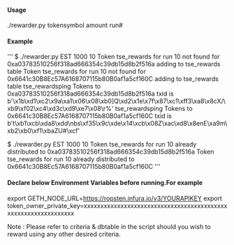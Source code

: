 #### Usage
./rewarder.py tokensymbol amount run#

#### Example
'''
$ ./rewarder.py EST 1000 10
Token tse_rewards for run 10 not found for 0xa03783510256f318ad666354c39db15d8b2f516a adding to tse_rewards table
Token tse_rewards for run 10 not found for 0x6641c30B8Ec57A6168707115b80B0af1a5cf160C adding to tse_rewards table
tse_rewardsping Tokens to 0xa03783510256f318ad666354c39db15d8b2f516a txid is  b'\x1b\xd1\xc2\x9a\xa1\x06\x08\xb0]Q\xd2\x1e\x7f\x87\xc1\xff3\xa8\x8cX/\xb9\xf02\xc4\xd3c\xd9\xe7\x08\r%'
tse_rewardsping Tokens to 0x6641c30B8Ec57A6168707115b80B0af1a5cf160C txid is  b't\xb1\xcb\xda8\xdd\nbs\xf35\x9c\xde\x14\xcb\x08Z\xac\xd8\x8enE\xa9m\xb2\xb0\xf1\xbaZU#\xcf'

$ ./rewarder.py EST 1000 10
Token tse_rewards for run 10 already distributed to 0xa03783510256f318ad666354c39db15d8b2f516a
Token tse_rewards for run 10 already distributed to 0x6641c30B8Ec57A6168707115b80B0af1a5cf160C
'''

#### Declare below Environment Variables before running.For example
export GETH_NODE_URL=https://ropsten.infura.io/v3/YOURAPIKEY
export token_owner_private_key=xxxxxxxxxxxxxxxxxxxxxxxxxxxxxxxxxxxxxxxxxxxxxxxxxxxxxxxxxxxxxxx

Note : Please refer to criteria & dbtable in the script should you wish to reward using any other desired criteria.
